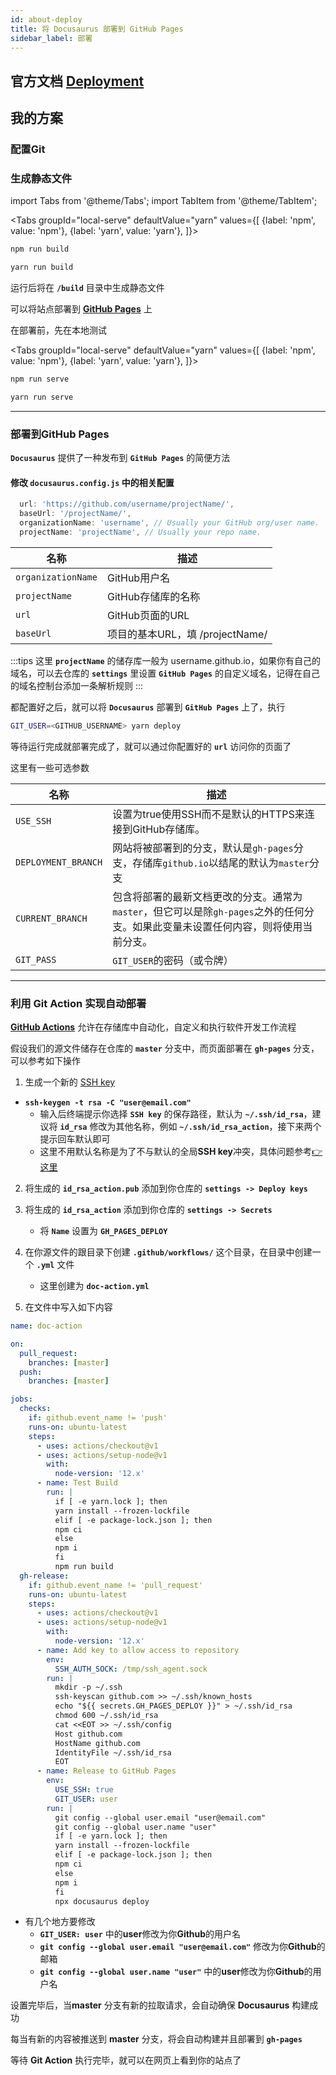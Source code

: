 ```yaml
---
id: about-deploy
title: 将 Docusaurus 部署到 GitHub Pages
sidebar_label: 部署
---
```

## 官方文档 [Deployment](https://v2.docusaurus.io/docs/deployment)
## 我的方案
### 配置Git

### 生成静态文件

import Tabs from '@theme/Tabs';
import TabItem from '@theme/TabItem';

<Tabs
  groupId="local-serve"
  defaultValue="yarn"
  values={[
      {label: 'npm', value: 'npm'},
      {label: 'yarn', value: 'yarn'},
  ]}>
  <TabItem value="npm">

  ``` bash
  npm run build
  ```

  </TabItem>
  <TabItem value="yarn">

  ``` bash
  yarn run build
  ```

  </TabItem>
</Tabs>

运行后将在 **`/build`** 目录中生成静态文件

可以将站点部署到 **[GitHub Pages](https://pages.github.com/)** 上

在部署前，先在本地测试

<Tabs
  groupId="local-serve"
  defaultValue="yarn"
  values={[
      {label: 'npm', value: 'npm'},
      {label: 'yarn', value: 'yarn'},
  ]}>
  <TabItem value="npm">

  ``` bash
  npm run serve
  ```

  </TabItem>
  <TabItem value="yarn">

  ``` bash
  yarn run serve
  ```

  </TabItem>
</Tabs>

---

### 部署到GitHub Pages
**`Docusaurus`** 提供了一种发布到 **`GitHub Pages`** 的简便方法

#### 修改 **`docusaurus.config.js`** 中的相关配置
``` js
  url: 'https://github.com/username/projectName/',
  baseUrl: '/projectName/',
  organizationName: 'username', // Usually your GitHub org/user name.
  projectName: 'projectName', // Usually your repo name.
```

名称               | 描述
-------------------|-------------------------
`organizationName` | GitHub用户名
`projectName`      | GitHub存储库的名称
`url`              | GitHub页面的URL
`baseUrl`          | 项目的基本URL，填 /projectName/

:::tips
这里 **`projectName`** 的储存库一般为 username.github.io，如果你有自己的域名，可以去仓库的 **`settings`** 里设置 **`GitHub Pages`** 的自定义域名，记得在自己的域名控制台添加一条解析规则
:::

都配置好之后，就可以将 **`Docusaurus`** 部署到 **`GitHub Pages`** 上了，执行
``` bash
GIT_USER=<GITHUB_USERNAME> yarn deploy
```
等待运行完成就部署完成了，就可以通过你配置好的 **`url`** 访问你的页面了

这里有一些可选参数

名称                | 描述
--------------------|---------------------------------------------------------------------------
`USE_SSH`           | 设置为true使用SSH而不是默认的HTTPS来连接到GitHub存储库。
`DEPLOYMENT_BRANCH` | 网站将被部署到的分支，默认是`gh-pages`分支，存储库`github.io`以结尾的默认为`master`分支
`CURRENT_BRANCH`    | 包含将部署的最新文档更改的分支。通常为`master`，但它可以是除`gh-pages`之外的任何分支。如果此变量未设置任何内容，则将使用当前分支。
`GIT_PASS`          | `GIT_USER`的密码（或令牌）

---

### 利用 Git Action 实现自动部署
**[GitHub Actions](https://docs.github.com/en/free-pro-team@latest/actions)** 允许在存储库中自动化，自定义和执行软件开发工作流程

假设我们的源文件储存在仓库的 **`master`** 分支中，而页面部署在 **`gh-pages`** 分支，可以参考如下操作
1. 生成一个新的 [SSH key](https://docs.github.com/en/free-pro-team@latest/github/authenticating-to-github/generating-a-new-ssh-key-and-adding-it-to-the-ssh-agent)
-  **`ssh-keygen -t rsa -C "user@email.com"`**
   - 输入后终端提示你选择 **`SSH key`** 的保存路径，默认为 **`~/.ssh/id_rsa`**，建议将 **`id_rsa`** 修改为其他名称，例如 **`~/.ssh/id_rsa_action`**，接下来两个提示回车默认即可
   - 这里不用默认名称是为了不与默认的全局**SSH key**冲突，具体问题参考[👉这里](https://www.jianshu.com/p/f7f4142a1556)

2. 将生成的 **`id_rsa_action.pub`** 添加到你仓库的 **`settings -> Deploy keys`**

3. 将生成的 **`id_rsa_action`** 添加到你仓库的 **`settings -> Secrets`**
   - 将 **`Name`** 设置为 **`GH_PAGES_DEPLOY`**

4. 在你源文件的跟目录下创建 **`.github/workflows/`** 这个目录，在目录中创建一个 **`.yml`** 文件
   - 这里创建为 **`doc-action.yml`**

5. 在文件中写入如下内容
  ``` yml title="doc-action.yml"
  name: doc-action

  on:
    pull_request:
      branches: [master]
    push:
      branches: [master]

  jobs:
    checks:
      if: github.event_name != 'push'
      runs-on: ubuntu-latest
      steps:
        - uses: actions/checkout@v1
        - uses: actions/setup-node@v1
          with:
            node-version: '12.x'
        - name: Test Build
          run: |
            if [ -e yarn.lock ]; then
            yarn install --frozen-lockfile
            elif [ -e package-lock.json ]; then
            npm ci
            else
            npm i
            fi
            npm run build
    gh-release:
      if: github.event_name != 'pull_request'
      runs-on: ubuntu-latest
      steps:
        - uses: actions/checkout@v1
        - uses: actions/setup-node@v1
          with:
            node-version: '12.x'
        - name: Add key to allow access to repository
          env:
            SSH_AUTH_SOCK: /tmp/ssh_agent.sock
          run: |
            mkdir -p ~/.ssh
            ssh-keyscan github.com >> ~/.ssh/known_hosts
            echo "${{ secrets.GH_PAGES_DEPLOY }}" > ~/.ssh/id_rsa
            chmod 600 ~/.ssh/id_rsa
            cat <<EOT >> ~/.ssh/config
            Host github.com
            HostName github.com
            IdentityFile ~/.ssh/id_rsa
            EOT
        - name: Release to GitHub Pages
          env:
            USE_SSH: true
            GIT_USER: user
          run: |
            git config --global user.email "user@email.com"
            git config --global user.name "user"
            if [ -e yarn.lock ]; then
            yarn install --frozen-lockfile
            elif [ -e package-lock.json ]; then
            npm ci
            else
            npm i
            fi
            npx docusaurus deploy
  ```
- 有几个地方要修改
  - **`GIT_USER: user`** 中的**user**修改为你**Github**的用户名
  - **`git config --global user.email "user@email.com"`** 修改为你**Github**的邮箱
  - **`git config --global user.name "user"`** 中的**user**修改为你**Github**的用户名

设置完毕后，当**master** 分支有新的拉取请求，会自动确保 **Docusaurus** 构建成功

每当有新的内容被推送到 **master** 分支，将会自动构建并且部署到 **`gh-pages`**

等待 **Git Action** 执行完毕，就可以在网页上看到你的站点了